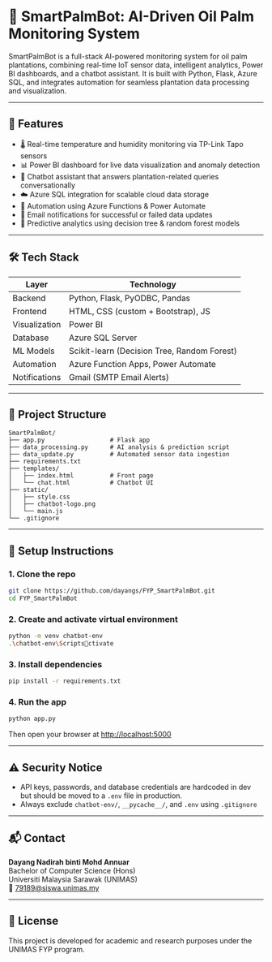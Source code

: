 # 🌴 SmartPalmBot: AI-Driven Oil Palm Monitoring System

SmartPalmBot is a full-stack AI-powered monitoring system for oil palm plantations, combining real-time IoT sensor data, intelligent analytics, Power BI dashboards, and a chatbot assistant. It is built with Python, Flask, Azure SQL, and integrates automation for seamless plantation data processing and visualization.

---

## 🚀 Features

- 🌡️ Real-time temperature and humidity monitoring via TP-Link Tapo sensors
- 📊 Power BI dashboard for live data visualization and anomaly detection
- 🤖 Chatbot assistant that answers plantation-related queries conversationally
- ☁️ Azure SQL integration for scalable cloud data storage
- 🔄 Automation using Azure Functions & Power Automate
- 📩 Email notifications for successful or failed data updates
- 🌱 Predictive analytics using decision tree & random forest models

---

## 🛠 Tech Stack

| Layer       | Technology                         |
|-------------|-------------------------------------|
| Backend     | Python, Flask, PyODBC, Pandas       |
| Frontend    | HTML, CSS (custom + Bootstrap), JS  |
| Visualization | Power BI                          |
| Database    | Azure SQL Server                    |
| ML Models   | Scikit-learn (Decision Tree, Random Forest) |
| Automation  | Azure Function Apps, Power Automate |
| Notifications | Gmail (SMTP Email Alerts)        |

---

## 📂 Project Structure

```
SmartPalmBot/
├── app.py                  # Flask app
├── data_processing.py      # AI analysis & prediction script
├── data_update.py          # Automated sensor data ingestion
├── requirements.txt
├── templates/
│   ├── index.html          # Front page
│   └── chat.html           # Chatbot UI
├── static/
│   ├── style.css
│   ├── chatbot-logo.png
│   └── main.js
└── .gitignore
```

---

## 🧪 Setup Instructions

### 1. Clone the repo

```bash
git clone https://github.com/dayangs/FYP_SmartPalmBot.git
cd FYP_SmartPalmBot
```

### 2. Create and activate virtual environment

```bash
python -m venv chatbot-env
.\chatbot-env\Scriptsctivate
```

### 3. Install dependencies

```bash
pip install -r requirements.txt
```

### 4. Run the app

```bash
python app.py
```

Then open your browser at [http://localhost:5000](http://localhost:5000)

---

## ⚠️ Security Notice

- API keys, passwords, and database credentials are hardcoded in dev but should be moved to a `.env` file in production.
- Always exclude `chatbot-env/`, `__pycache__/`, and `.env` using `.gitignore`

---

## 📬 Contact

**Dayang Nadirah binti Mohd Annuar**  
Bachelor of Computer Science (Hons)  
Universiti Malaysia Sarawak (UNIMAS)  
📧 79189@siswa.unimas.my

---

## 📄 License

This project is developed for academic and research purposes under the UNIMAS FYP program.
